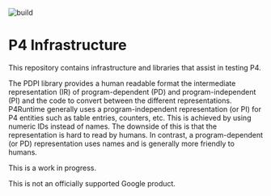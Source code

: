 ![build](https://github.com/google/p4-infra/workflows/build/badge.svg)

# P4 Infrastructure

This repository contains infrastructure and libraries that assist in testing P4.

The PDPI library provides a human readable format the intermediate
representation (IR) of program-dependent (PD) and program-independent (PI) and
the code to convert between the different representations. P4Runtime generally
uses a program-independent representation (or PI) for P4 entities such as table
entries, counters, etc. This is achieved by using numeric IDs instead of names.
The downside of this is that the representation is hard to read by humans. In
contrast, a program-dependent (or PD) representation uses names and is generally
more friendly to humans.

This is a work in progress.

This is not an officially supported Google product.
